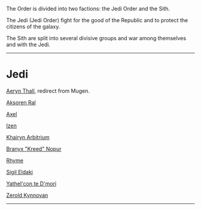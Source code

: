 The Order is divided into two factions: the Jedi Order and the Sith.

The Jedi (Jedi Order) fight for the good of the Republic and to protect the citizens of the galaxy.

The Sith are split into several divisive groups and war among themselves and with the Jedi.

***

# Jedi

[Aeryn Thall](https://github.com/TheOrderMSU/TheOrderMSU/wiki/Aeryn-Thall-(Mugen)), redirect from Mugen.

[Aksoren Ral](https://github.com/TheOrderMSU/TheOrderMSU/wiki/Aksoren-Ral)

[Axel](https://github.com/TheOrderMSU/TheOrderMSU/wiki/Axel)

[Izen](https://github.com/TheOrderMSU/TheOrderMSU/wiki/Izen)

[Khairyn Arbitrium](https://github.com/TheOrderMSU/TheOrderMSU/wiki/Khairyn-Arbitrium)

[Branyx "Kreed" Nopur](https://github.com/TheOrderMSU/TheOrderMSU/wiki/Kreed)

[Rhyme](https://github.com/TheOrderMSU/TheOrderMSU/wiki/Rhyme)

[Sigil Eldaki](https://github.com/TheOrderMSU/TheOrderMSU/wiki/Sigil-Eldaki)

[Yathel'con te D'mori](https://github.com/TheOrderMSU/TheOrderMSU/wiki/Yathel)

[Zerold Kynnovan](https://github.com/TheOrderMSU/TheOrderMSU/wiki/Zerold)


***
